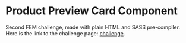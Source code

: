 # Product Preview Card Component

Second FEM challenge, made with plain HTML and SASS pre-compiler. Here is the link to the challenge page: [challenge](https://www.frontendmentor.io/challenges/product-preview-card-component-GO7UmttRfa).
